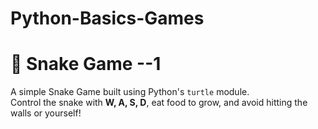 # Python-Basics-Games

# 🐍 Snake Game --1

A simple Snake Game built using Python's `turtle` module.  
Control the snake with **W, A, S, D**, eat food to grow, and avoid hitting the walls or yourself!
